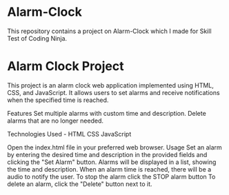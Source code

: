 # Alarm-Clock
This repository contains a project on Alarm-Clock which I made for Skill Test of Coding Ninja.

# Alarm Clock Project
This project is an alarm clock web application implemented using HTML, CSS, and JavaScript. It allows users to set alarms and receive notifications when the specified time is reached.

Features
Set multiple alarms with custom time and description.
Delete alarms that are no longer needed.

Technologies Used - 
HTML
CSS
JavaScript



Open the index.html file in your preferred web browser.
Usage
Set an alarm by entering the desired time and description in the provided fields and clicking the "Set Alarm" button.
Alarms will be displayed in a list, showing the time and description.
When an alarm time is reached, there will be a audio to notify the user.
To stop the alarm click the STOP alarm button
To delete an alarm, click the "Delete" button next to it.

